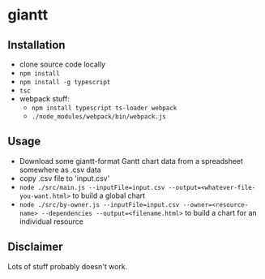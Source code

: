 # giantt

## Installation

* clone source code locally
* `npm install`
* `npm install -g typescript`
* `tsc`
* webpack stuff:
  * `npm install typescript ts-loader webpack`
  * `./node_modules/webpack/bin/webpack.js`

## Usage

 * Download some giantt-format Gantt chart data from a spreadsheet somewhere as .csv data
 * copy .csv file to 'input.csv'
 * `node ./src/main.js --inputFile=input.csv --output=<whatever-file-you-want.html>` to build a global chart
 * `node ./src/by-owner.js --inputFile=input.csv --owner=<resource-name> --dependencies --output=<filename.html>` to build a chart for an individual resource
 
 ## Disclaimer
 
 Lots of stuff probably doesn't work.
